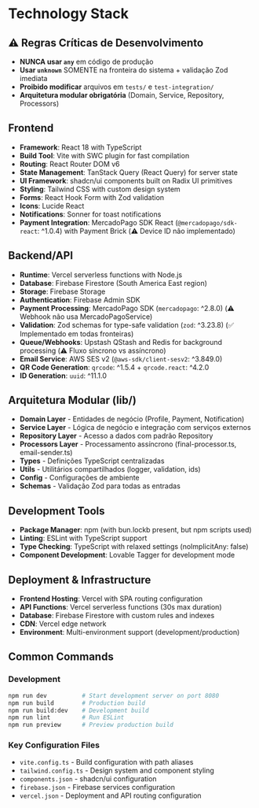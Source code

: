 # Technology Stack

## ⚠️ Regras Críticas de Desenvolvimento
- **NUNCA usar `any`** em código de produção
- **Usar `unknown`** SOMENTE na fronteira do sistema + validação Zod imediata
- **Proibido modificar** arquivos em `tests/` e `test-integration/`
- **Arquitetura modular obrigatória** (Domain, Service, Repository, Processors)

## Frontend

- **Framework**: React 18 with TypeScript
- **Build Tool**: Vite with SWC plugin for fast compilation
- **Routing**: React Router DOM v6
- **State Management**: TanStack Query (React Query) for server state
- **UI Framework**: shadcn/ui components built on Radix UI primitives
- **Styling**: Tailwind CSS with custom design system
- **Forms**: React Hook Form with Zod validation
- **Icons**: Lucide React
- **Notifications**: Sonner for toast notifications
- **Payment Integration**: MercadoPago SDK React (`@mercadopago/sdk-react`: ^1.0.4) with Payment Brick (⚠️ Device ID não implementado)

## Backend/API

- **Runtime**: Vercel serverless functions with Node.js
- **Database**: Firebase Firestore (South America East region)
- **Storage**: Firebase Storage
- **Authentication**: Firebase Admin SDK
- **Payment Processing**: MercadoPago SDK (`mercadopago`: ^2.8.0) (⚠️ Webhook não usa MercadoPagoService)
- **Validation**: Zod schemas for type-safe validation (`zod`: ^3.23.8) (✅ Implementado em todas fronteiras)
- **Queue/Webhooks**: Upstash QStash and Redis for background processing (⚠️ Fluxo síncrono vs assíncrono)
- **Email Service**: AWS SES v2 (`@aws-sdk/client-sesv2`: ^3.849.0)
- **QR Code Generation**: `qrcode`: ^1.5.4 + `qrcode.react`: ^4.2.0
- **ID Generation**: `uuid`: ^11.1.0

## Arquitetura Modular (lib/)
- **Domain Layer** - Entidades de negócio (Profile, Payment, Notification)
- **Service Layer** - Lógica de negócio e integração com serviços externos
- **Repository Layer** - Acesso a dados com padrão Repository
- **Processors Layer** - Processamento assíncrono (final-processor.ts, email-sender.ts)
- **Types** - Definições TypeScript centralizadas
- **Utils** - Utilitários compartilhados (logger, validation, ids)
- **Config** - Configurações de ambiente
- **Schemas** - Validação Zod para todas as entradas

## Development Tools

- **Package Manager**: npm (with bun.lockb present, but npm scripts used)
- **Linting**: ESLint with TypeScript support
- **Type Checking**: TypeScript with relaxed settings (noImplicitAny: false)
- **Component Development**: Lovable Tagger for development mode

## Deployment & Infrastructure

- **Frontend Hosting**: Vercel with SPA routing configuration
- **API Functions**: Vercel serverless functions (30s max duration)
- **Database**: Firebase Firestore with custom rules and indexes
- **CDN**: Vercel edge network
- **Environment**: Multi-environment support (development/production)

## Common Commands

### Development

```bash
npm run dev          # Start development server on port 8080
npm run build        # Production build
npm run build:dev    # Development build
npm run lint         # Run ESLint
npm run preview      # Preview production build
```

### Key Configuration Files

- `vite.config.ts` - Build configuration with path aliases
- `tailwind.config.ts` - Design system and component styling
- `components.json` - shadcn/ui configuration
- `firebase.json` - Firebase services configuration
- `vercel.json` - Deployment and API routing configuration
